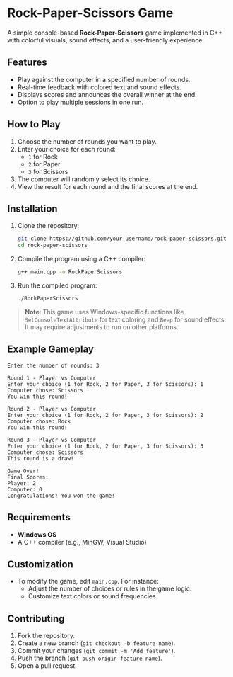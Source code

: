 # Rock-Paper-Scissors Game

A simple console-based **Rock-Paper-Scissors** game implemented in C++ with colorful visuals, sound effects, and a user-friendly experience.

## Features
- Play against the computer in a specified number of rounds.
- Real-time feedback with colored text and sound effects.
- Displays scores and announces the overall winner at the end.
- Option to play multiple sessions in one run.

## How to Play
1. Choose the number of rounds you want to play.
2. Enter your choice for each round:
   - `1` for Rock  
   - `2` for Paper  
   - `3` for Scissors
3. The computer will randomly select its choice.
4. View the result for each round and the final scores at the end.

## Installation
1. Clone the repository:
   ```bash
   git clone https://github.com/your-username/rock-paper-scissors.git
   cd rock-paper-scissors
   ```
2. Compile the program using a C++ compiler:
   ```bash
   g++ main.cpp -o RockPaperScissors
   ```
3. Run the compiled program:
   ```bash
   ./RockPaperScissors
   ```

> **Note**: This game uses Windows-specific functions like `SetConsoleTextAttribute` for text coloring and `Beep` for sound effects. It may require adjustments to run on other platforms.

## Example Gameplay
```plaintext
Enter the number of rounds: 3

Round 1 - Player vs Computer
Enter your choice (1 for Rock, 2 for Paper, 3 for Scissors): 1
Computer chose: Scissors
You win this round!

Round 2 - Player vs Computer
Enter your choice (1 for Rock, 2 for Paper, 3 for Scissors): 2
Computer chose: Rock
You win this round!

Round 3 - Player vs Computer
Enter your choice (1 for Rock, 2 for Paper, 3 for Scissors): 3
Computer chose: Scissors
This round is a draw!

Game Over!
Final Scores:
Player: 2
Computer: 0
Congratulations! You won the game!
```

## Requirements
- **Windows OS**
- A C++ compiler (e.g., MinGW, Visual Studio)

## Customization
- To modify the game, edit `main.cpp`. For instance:
  - Adjust the number of choices or rules in the game logic.
  - Customize text colors or sound frequencies.

## Contributing
1. Fork the repository.
2. Create a new branch (`git checkout -b feature-name`).
3. Commit your changes (`git commit -m 'Add feature'`).
4. Push the branch (`git push origin feature-name`).
5. Open a pull request.
